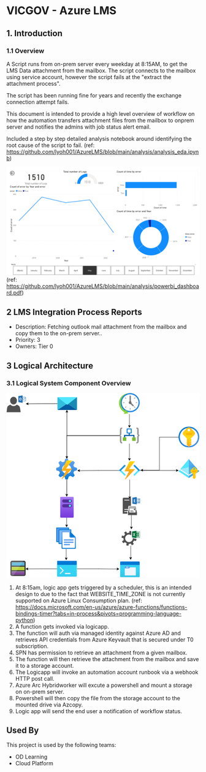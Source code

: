 # VICGOV - Azure LMS
## 1. Introduction
### 1.1	Overview

A Script runs from on-prem server every weekday at 8:15AM, to get the LMS Data attachment from the mailbox. The script connects to the mailbox using service account, however the script fails at the "extract the attachment process".

The script has been running fine for years and recently the exchange connection attempt fails.

This document is intended to provide a high level overview of workflow on how the automation transfers attachment files from the mailbox to onprem server and notifies the admins with job status alert email.

Included a step by step detailed analysis notebook around identifying the root cause of the script to fail. (ref: https://github.com/lyoh001/AzureLMS/blob/main/analysis/analysis_eda.ipynb)


![Figure 1: Powerbi Dashboard](./.images/dashboard.png)
(ref: https://github.com/lyoh001/AzureLMS/blob/main/analysis/powerbi_dashboard.pdf)

## 2 LMS Integration Process Reports
- Description: Fetching outlook mail attachment from the mailbox and copy them to the on-prem server..
- Priority: 3
- Owners: Tier 0

## 3 Logical Architecture
### 3.1	Logical System Component Overview
![Figure 1: Logical Architecture Overview](./.images/workflow.png)
1. At 8:15am, logic app gets triggered by a scheduler, this is an intended design to due to the fact that WEBSITE_TIME_ZONE is not currently supported on Azure Linux Consumption plan. (ref: https://docs.microsoft.com/en-us/azure/azure-functions/functions-bindings-timer?tabs=in-process&pivots=programming-language-python)
1. A function gets invoked via logicapp. 
1. The function will auth via managed identity against Azure AD and retrieves API credentials from Azure Keyvault that is secured under T0 subscription.
1. SPN has permission to retrieve an attachment from a given mailbox.
1. The function will then retrieve the attachment from the mailbox and save it to a storage account.
1. The Logicapp will invoke an automation account runbook via a webhook HTTP post call.
1. Azure Arc Hybridworker will excute a powershell and mount a storage on on-prem server.
1. Powershell will then copy the file from the storage account to the mounted drive via Azcopy.
1. Logic app will send the end user a notification of workflow status.

## Used By

This project is used by the following teams:

- OD Learning
- Cloud Platform